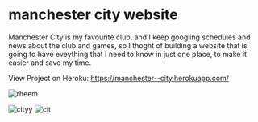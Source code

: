 # manchester city website


Manchester City is my favourite club, and I keep googling schedules and news about the club and games, so I thoght of building a website that is going to have eveything that I need to know in just one place, to make it easier and save my time.



View Project on Heroku:
https://manchester--city.herokuapp.com/





![rheem](https://user-images.githubusercontent.com/62153882/109664443-fc2ee100-7b21-11eb-9785-4e00f469cb5a.PNG)

![cityy](https://user-images.githubusercontent.com/62153882/109664500-09e46680-7b22-11eb-9d30-fbce3c78edd2.PNG)
![cit](https://user-images.githubusercontent.com/62153882/109664728-4c0da800-7b22-11eb-990e-02d7c611e849.PNG)

